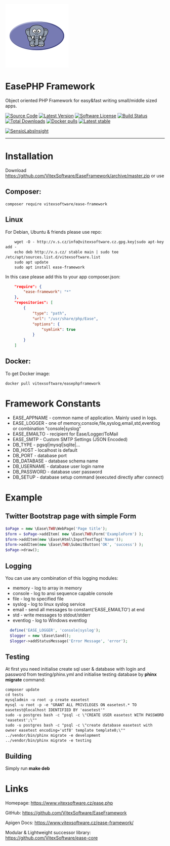 ![EasePHP Framework Logo](https://raw.githubusercontent.com/VitexSoftware/EaseFramework/master/project-logo.png "Project Logo")

EasePHP Framework
=================

Object oriented PHP Framework for easy&fast writing small/middle sized apps.

[![Source Code](http://img.shields.io/badge/source-VitexSoftware/EaseFramework-blue.svg?style=flat-square)](https://github.com/VitexSoftware/EaseFramework)
[![Latest Version](https://img.shields.io/github/release/VitexSoftware/EaseFramework.svg?style=flat-square)](https://github.com/VitexSoftware/EaseFramework/releases)
[![Software License](https://img.shields.io/badge/license-GPL-brightgreen.svg?style=flat-square)](https://github.com/VitexSoftware/EaseFramework/blob/master/LICENSE)
[![Build Status](https://img.shields.io/travis/VitexSoftware/EaseFramework/master.svg?style=flat-square)](https://travis-ci.org/VitexSoftware/EaseFramework)
[![Total Downloads](https://img.shields.io/packagist/dt/vitexsoftware/ease-framework.svg?style=flat-square)](https://packagist.org/packages/vitexsoftware/ease-framework)
[![Docker pulls](https://img.shields.io/docker/pulls/vitexsoftware/ease-framework.svg)](https://hub.docker.com/r/vitexsoftware/ease-framework/)
[![Latest stable](https://img.shields.io/packagist/v/vitexsoftware/ease-framework.svg?style=flat-square)](https://packagist.org/packages/vitexsoftware/ease-framework)

[![SensioLabsInsight](https://insight.sensiolabs.com/projects/4900ce8c-8619-4007-b2d6-0ac830064963/big.png)](https://insight.sensiolabs.com/projects/4900ce8c-8619-4007-b2d6-0ac830064963)


---

Installation
============

Download https://github.com/VitexSoftware/EaseFramework/archive/master.zip or use

Composer:
---------
    composer require vitexsoftware/ease-framework

Linux
-----

For Debian, Ubuntu & friends please use repo:

```
    wget -O - http://v.s.cz/info@vitexsoftware.cz.gpg.key|sudo apt-key add -
    echo deb http://v.s.cz/ stable main | sudo tee /etc/apt/sources.list.d/vitexsoftware.list 
    sudo apt update
    sudo apt install ease-framework
```

In this case please add this to your app composer.json:

```json
    "require": {
        "ease-framework": "*"
    },
    "repositories": [
        {
            "type": "path",
            "url": "/usr/share/php/Ease",
            "options": {
                "symlink": true
            }
        }
    ]
```


Docker:
-------

To get Docker image:

    docker pull vitexsoftware/easephpframework


Framework Constants
===================

  * EASE_APPNAME - common name of application. Mainly used in logs.
  * EASE_LOGGER  - one of memory,console,file,syslog,email,std,eventlog or combination "console|syslog"
  * EASE_EMAILTO - recipient for Ease/Logger/ToMail
  * EASE_SMTP    - Custom SMTP Settings (JSON Encoded) 
  * DB_TYPE      - pgsql|mysql|sqlite|...
  * DB_HOST      - localhost is default 
  * DB_PORT      - database port 
  * DB_DATABASE  - database schema name
  * DB_USERNAME  - database user login name
  * DB_PASSWORD  - database user password
  * DB_SETUP     - database setup command (executed directly after connect)



Example
=======

Twitter Bootstrap page with simple Form
----------------------

```php
$oPage = new \Ease\TWB\WebPage('Page title');
$form = $oPage->addItem( new \Ease\TWB\Form('ExampleForm') );
$form->addItem(new \Ease\Html\InputTextTag('Name'));
$form->addItem(new \Ease\TWB\SubmitButton('OK', 'success') );
$oPage->draw();
```

Logging
-------

 You can use any combination of this logging modules:

   * memory     - log to array in memory
   * console    - log to ansi sequence capable console
   * file       - log to specified file
   * syslog     - log to linux syslog service
   * email      - send all messages to constant('EASE_EMAILTO') at end
   * std        - write messages to stdout/stderr
   * eventlog   - log to Windows eventlog 

  ```php
    define('EASE_LOGGER', 'console|syslog');
    $logger = new \Ease\Sand();
    $logger->addStatusMessage('Error Message', 'error');
  ```


Testing
-------

At first you need initialise create sql user & database with login and password 
from testing/phinx.yml and initialise testing database by **phinx migrate** 
command:

```
composer update
cd tests
mysqladmin -u root -p create easetest
mysql -u root -p -e "GRANT ALL PRIVILEGES ON easetest.* TO easetest@localhost IDENTIFIED BY 'easetest'"
sudo -u postgres bash -c "psql -c \"CREATE USER easetest WITH PASSWORD 'easetest';\""
sudo -u postgres bash -c "psql -c \"create database easetest with owner easetest encoding='utf8' template template0;\""
../vendor/bin/phinx migrate -e development 
../vendor/bin/phinx migrate -e testing  
```

Building
--------

Simply run **make deb**

Links
=====

Homepage: https://www.vitexsoftware.cz/ease.php

GitHub: https://github.com/VitexSoftware/EaseFramework

Apigen Docs: https://www.vitexsoftware.cz/ease-framework/

Modular & Lightweight successor library: https://github.com/VitexSoftware/ease-core
